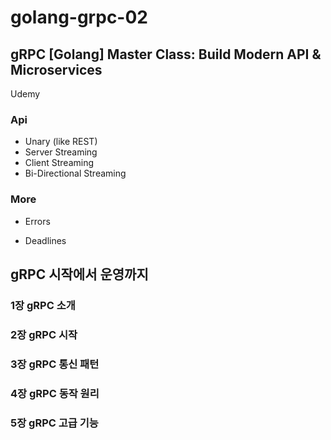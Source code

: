 # golang-grpc-02

## gRPC [Golang\] Master Class: Build Modern API & Microservices

Udemy

### Api

- Unary (like REST)
- Server Streaming
- Client Streaming
- Bi-Directional Streaming

### More

- Errors

- Deadlines

## gRPC 시작에서 운영까지

### 1장 gRPC 소개

### 2장 gRPC 시작

### 3장 gRPC 통신 패턴

### 4장 gRPC 동작 원리 

### 5장 gRPC 고급 기능

